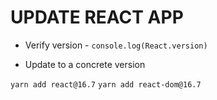 # UPDATE REACT APP

* Verify version - `console.log(React.version)`

* Update to a concrete version

`yarn add react@16.7`
`yarn add react-dom@16.7`
